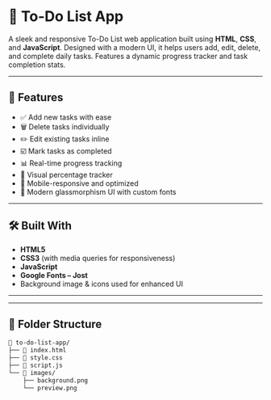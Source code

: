 # 📝 To-Do List App

A sleek and responsive To-Do List web application built using **HTML**, **CSS**, and **JavaScript**. Designed with a modern UI, it helps users add, edit, delete, and complete daily tasks. Features a dynamic progress tracker and task completion stats.


---

## 🚀 Features

- ✅ Add new tasks with ease  
- 🗑️ Delete tasks individually  
- ✏️ Edit existing tasks inline  
- ☑️ Mark tasks as completed  
- 📊 Real-time progress tracking  
- 🎯 Visual percentage tracker  
- 🧠 Mobile-responsive and optimized  
- 🌈 Modern glassmorphism UI with custom fonts

---

## 🛠️ Built With

- **HTML5**
- **CSS3** (with media queries for responsiveness)
- **JavaScript**
- **Google Fonts – Jost**
- Background image & icons used for enhanced UI

---


---

## 📁 Folder Structure

```bash
📂 to-do-list-app/
├── 📄 index.html
├── 📄 style.css
├── 📄 script.js
└── 📁 images/
    ├── background.png
    └── preview.png
